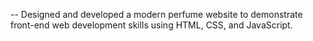 -- Designed and developed a modern perfume website to demonstrate front-end web development skills using HTML, CSS, and JavaScript.
